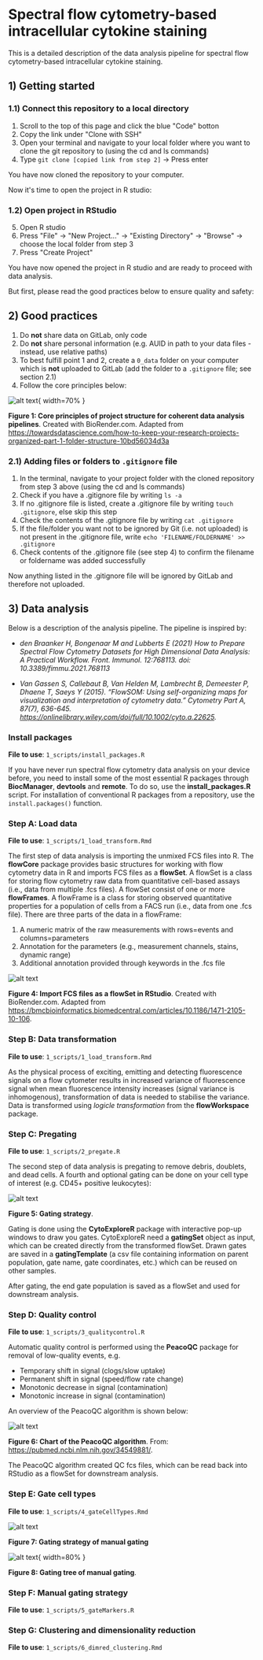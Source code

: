 # Spectral flow cytometry-based intracellular cytokine staining

This is a detailed description of the data analysis pipeline for spectral flow cytometry-based intracellular cytokine staining.

## 1) Getting started

### 1.1) Connect this repository to a local directory

1) Scroll to the top of this page and click the blue "Code" botton
2) Copy the link under "Clone with SSH"
3) Open your terminal and navigate to your local folder where you want to clone the git repository to (using the cd and ls commands)
4) Type `git clone [copied link from step 2]` &rarr; Press enter

You have now cloned the repository to your computer. 

Now it's time to open the project in R studio:

### 1.2) Open project in RStudio

5) Open R studio
6) Press "File" &rarr; "New Project..." &rarr; "Existing Directory" &rarr; "Browse" &rarr; choose the local folder from step 3 
7) Press "Create Project"

You have now opened the project in R studio and are ready to proceed with data analysis.

But first, please read the good practices below to ensure quality and safety:

## 2) Good practices

1) Do **not** share data on GitLab, only code
2) Do **not** share personal information (e.g. AUID in path to your data files - instead, use relative paths)
3) To best fulfill point 1 and 2, create a `0_data` folder on your computer which is **not** uploaded to GitLab (add the folder to a `.gitignore` file; see section 2.1)
4) Follow the core principles below:

![alt text](3_results/project_structure.png){ width=70% }

**Figure 1: Core principles of project structure for coherent data analysis pipelines**. Created with BioRender.com. Adapted from https://towardsdatascience.com/how-to-keep-your-research-projects-organized-part-1-folder-structure-10bd56034d3a

### 2.1) Adding files or folders to `.gitignore` file
1) In the terminal, navigate to your project folder with the cloned repository from step 3 above (using the cd and ls commands)
2) Check if you have a .gitignore file by writing `ls -a` 
3) If no .gitignore file is listed, create a .gitignore file by writing `touch .gitignore`, else skip this step
4) Check the contents of the .gitignore file by writing `cat .gitignore`
5) If the file/folder you want not to be ignored by Git (i.e. not uploaded) is not present in the .gitignore file, write `echo 'FILENAME/FOLDERNAME' >> .gitignore`
6) Check contents of the .gitignore file (see step 4) to confirm the filename or foldername was added successfully

Now anything listed in the .gitignore file will be ignored by GitLab and therefore not uploaded. 

## 3) Data analysis

Below is a description of the analysis pipeline. The pipeline is inspired by:

- *den Braanker H, Bongenaar M and Lubberts E (2021) How to Prepare Spectral Flow Cytometry Datasets for High Dimensional Data Analysis: A Practical Workflow. Front. Immunol. 12:768113. doi: 10.3389/fimmu.2021.768113*

- *Van Gassen S, Callebaut B, Van Helden M, Lambrecht B, Demeester P, Dhaene T, Saeys Y (2015). “FlowSOM: Using self-organizing maps for visualization and interpretation of cytometry data.” Cytometry Part A, 87(7), 636-645. https://onlinelibrary.wiley.com/doi/full/10.1002/cyto.a.22625.*


### Install packages
**File to use**: `1_scripts/install_packages.R`

If you have never run spectral flow cytometry data analysis on your device before, you need to install some of the most essential R packages through **BiocManager**, **devtools** and **remote**. To do so, use the **install_packages.R** script.
For installation of conventional R packages from a repository, use the `install.packages()` function. 

### Step A: Load data
**File to use**: `1_scripts/1_load_transform.Rmd`

The first step of data analysis is importing the unmixed FCS files into R. The **flowCore** package provides basic structures for working with flow cytometry data in R and imports FCS files as a **flowSet**. 
A flowSet is a class for storing flow cytometry raw data from quantitative cell-based assays (i.e., data from multiple .fcs files). A flowSet consist of one or more **flowFrames**. 
A flowFrame is a class for storing observed quantitative properties for a population of cells from a FACS run (i.e., data from one .fcs file). There are three parts of the data in a flowFrame:

1.	A numeric matrix of the raw measurements with rows=events and columns=parameters
2.	Annotation for the parameters (e.g., measurement channels, stains, dynamic range)
3.	Additional annotation provided through keywords in the .fcs file

![alt text](3_results/flowSet.png)

**Figure 4: Import FCS files as a flowSet in RStudio**. Created with BioRender.com. Adapted from https://bmcbioinformatics.biomedcentral.com/articles/10.1186/1471-2105-10-106. 

### Step B: Data transformation
**File to use**: `1_scripts/1_load_transform.Rmd`

As the physical process of exciting, emitting and detecting fluorescence signals on a flow cytometer results in increased variance of fluorescence signal when mean fluorescence intensity increases (signal variance is inhomogenous), transformation of data is needed to stabilise the variance. Data is transformed using *logicle transformation* from the **flowWorkspace** package.


### Step C: Pregating
**File to use**: `1_scripts/2_pregate.R`

The second step of data analysis is pregating to remove debris, doublets, and dead cells. A fourth and optional gating can be done on your cell type of interest (e.g. CD45+ positive leukocytes):

![alt text](3_results/gatingscheme_pregating.png)

**Figure 5: Gating strategy**. 

Gating is done using the **CytoExploreR** package with interactive pop-up windows to draw you gates. CytoExploreR need a **gatingSet** object as input, which can be created directly from the transformed flowSet. Drawn gates are saved in a **gatingTemplate** (a csv file containing information on parent population, gate name, gate coordinates, etc.) which can be reused on other samples. 

After gating, the end gate population is saved as a flowSet and used for downstream analysis. 

### Step D: Quality control 
**File to use**: `1_scripts/3_qualitycontrol.R`

Automatic quality control is performed using the **PeacoQC** package for removal of low-quality events, e.g.

- Temporary shift in signal (clogs/slow uptake)
- Permanent shift in signal (speed/flow rate change)
- Monotonic decrease in signal (contamination)
- Monotonic increase in signal (contamination)

An overview of the PeacoQC algorithm is shown below:

![alt text](3_results/peacoQC.jpg)

**Figure 6: Chart of the PeacoQC algorithm**. From: https://pubmed.ncbi.nlm.nih.gov/34549881/. 

The PeacoQC algorithm created QC fcs files, which can be read back into RStudio as a flowSet for downstream analysis.

### Step E: Gate cell types
**File to use**: `1_scripts/4_gateCellTypes.Rmd`

![alt text](3_results/gatingscheme_celltype.png)

**Figure 7: Gating strategy of manual gating**

![alt text](3_results/gatingtree_celltypes.png){ width=80% }

**Figure 8: Gating tree of manual gating**. 

### Step F: Manual gating strategy
**File to use**: `1_scripts/5_gateMarkers.R`


### Step G: Clustering and dimensionality reduction
**File to use**: `1_scripts/6_dimred_clustering.Rmd`

